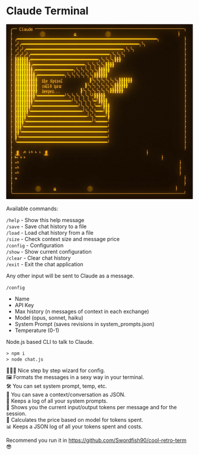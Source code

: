 # Claude Terminal

![Claude Spiral](https://raw.githubusercontent.com/unremarkablegarden/claude-terminal/refs/heads/main/claude-terminal.jpg)

Available commands:

`/help`   - Show this help message  
`/save`   - Save chat history to a file  
`/load`   - Load chat history from a file  
`/size`   - Check context size and message price  
`/config` - Configuration  
`/show`   - Show current configuration  
`/clear`  - Clear chat history  
`/exit`   - Exit the chat application  
  
Any other input will be sent to Claude as a message.  
    
`/config`  
 - Name  
 - API Key  
 - Max history (n messages of context in each exchange)  
 - Model (opus, sonnet, haiku)  
 - System Prompt (saves revisions in system_prompts.json)  
 - Temperature (0-1)  
  
Node.js based CLI to talk to Claude.  
  
```
> npm i  
> node chat.js  
```
  
🧙🏻‍♂️  Nice step by step wizard for config.  
🖼️  Formats the messages in a sexy way in your terminal.  
🛠️  You can set system prompt, temp, etc.  
💾  You can save a context/conversation as JSON.  
📃  Keeps a log of all your system prompts.  
🧮  Shows you the current input/output tokens per message and for the session.  
💸  Calculates the price based on model for tokens spent.  
📊  Keeps a JSON log of all your tokens spent and costs.  
  
Recommend you run it in https://github.com/Swordfish90/cool-retro-term 😎
